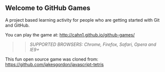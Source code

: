 ## Welcome to GitHub Games

A project based learning activity for people who are getting started with Git and GitHub.

You can play the game at: http://cahn1.github.io/github-games/

>> _*SUPPORTED BROWSERS*: Chrome, Firefox, Safari, Opera and IE9+_

This fun open source game was cloned from: https://github.com/jakesgordon/javascript-tetris
